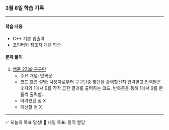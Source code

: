 ### 3월 8일 학습 기록
---

#### 학습 내용
- C++ 기본 입출력
- 포인터와 참조자 개념 학습

#### 문제 풀이
1. [백준 2739 구구단](https://www.acmicpc.net/problem/2739)
   - 주요 개념: 반복문
   - 코드 흐름 설명: 사용자로부터 구구단중 몇단을 출력할건지 입력받고 입력받은 숫자와 1에서 9를 각각 곱한 결과를 출력하는 코드. 반복문을 통해 1에서 9를 한줄씩 출력함.
   - 어려웠던 점 X
   - 개선할 점 X

---

✅ 오늘의 목표 달성!
💪 내일 목표: 동적 할당
